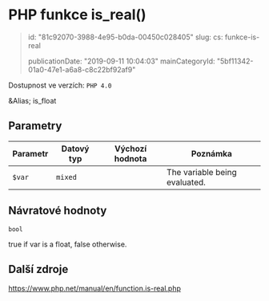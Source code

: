 PHP funkce is_real()
====================

> id: "81c92070-3988-4e95-b0da-00450c028405"
> slug:
> 	cs: funkce-is-real
>
> publicationDate: "2019-09-11 10:04:03"
> mainCategoryId: "5bf11342-01a0-47e1-a6a8-c8c22bf92af9"

Dostupnost ve verzích: `PHP 4.0`

&Alias; <function>is_float</function>


Parametry
--------------

| Parametr | Datový typ | Výchozí hodnota | Poznámka |
|-----|-----|-----|-----|
| `$var` | `mixed` |  | The variable being evaluated. |


Návratové hodnoty
----------------

`bool`

true if var is a float,
false otherwise.

Další zdroje
------------

https://www.php.net/manual/en/function.is-real.php

